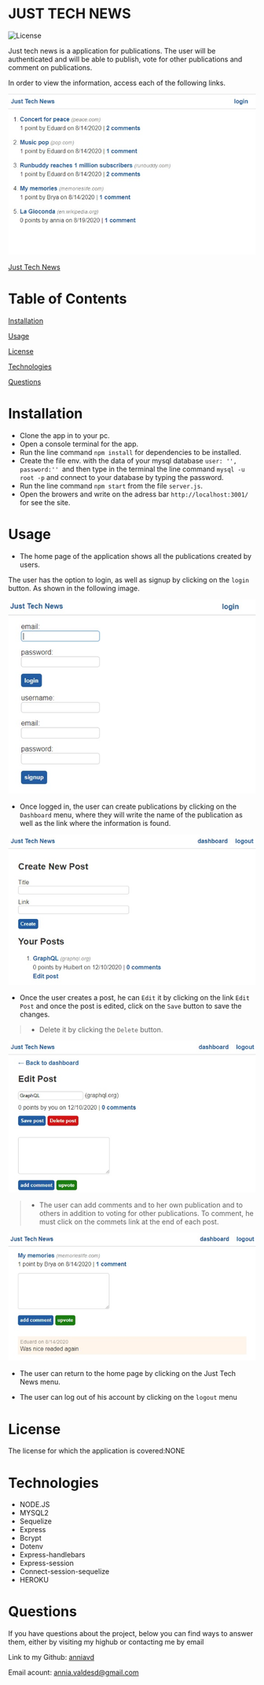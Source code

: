 #  JUST TECH NEWS 

![License](https://img.shields.io/badge/License-NONE-grenn.svg)
  

Just tech news is a  application for publications. The user will be authenticated and will be able to publish, vote for other publications and comment on publications.

In order to view the information, access each of the following links.

 ![home page](/public/images/home-page.jpg)


[Just Tech News](https://just-tech.herokuapp.com/)

# Table of Contents

[Installation](#Installation)

[Usage](#Usage)

[License](#License)

[Technologies](#Technologies)

[Questions](#Questions)

# Installation
 - Clone the app in to your pc.
- Open a console terminal for the app.
- Run the line command `npm install` for dependencies to be installed.
- Create the file env.  with the data of your mysql database `user: '', password:'' `and then type in the terminal the line command `mysql -u root -p` and connect to your database by typing the password.
- Run the line command `npm start` from the file `server.js`.
- Open  the browers and write on the adress bar `http://localhost:3001/` for see the site.


# Usage
- The home page of the application shows all the publications created by users.

The user has the option to login, as well as signup by clicking on the `login` button. As shown in the following image.

 ![login and sipnup form](/public/images/login.jpg)

- Once logged in, the user can create publications by clicking on the `Dashboard` menu, where they will write the name of the publication as well as the link where the information is found.

 ![create a post](/public/images/create-post.jpg)


- Once the user creates a post, he can `Edit` it by clicking on the link `Edit Post` and once the post is edited, click on the `Save` button to save the changes.
> - Delete it by clicking the `Delete` button.

 ![edit a post](/public/images/edit-post.jpg)

> - The user can add comments and to her own publication and to others in addition to voting for other publications. To comment, he must click on the commets link at the end of each post.

 ![add comments form and button upvote](/public/images/add-comment.jpg)


- The user can return to the home page by clicking on the Just Tech News menu.

- The user can log out of his account by clicking on the `logout` menu

# License
The license for which the application is covered:NONE 


# Technologies 

- NODE.JS
- MYSQL2
- Sequelize
- Express
- Bcrypt
- Dotenv
- Express-handlebars
- Express-session
- Connect-session-sequelize
- HEROKU


# Questions

  If you have questions about the project, below you can find ways to answer them, either by visiting my highub or contacting me by email
  
  Link to my Github: [anniavd](https://github.com/anniavd)

  
  Email acount: [annia.valdesd@gmail.com](mailto:annia.valdesd@gmail.com)

